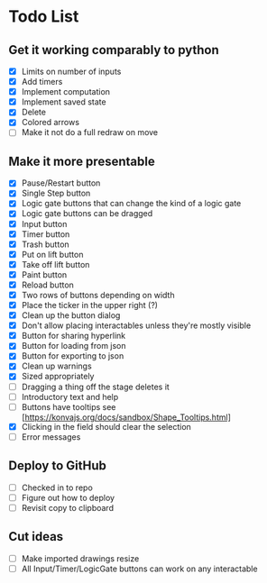 # Todo List

## Get it working comparably to python

- [x] Limits on number of inputs
- [x] Add timers
- [x] Implement computation
- [x] Implement saved state
- [x] Delete
- [x] Colored arrows
- [ ] Make it not do a full redraw on move

## Make it more presentable

- [x] Pause/Restart button
- [x] Single Step button
- [x] Logic gate buttons that can change the kind of a logic gate
- [x] Logic gate buttons can be dragged
- [x] Input button
- [x] Timer button
- [x] Trash button
- [x] Put on lift button
- [x] Take off lift button
- [x] Paint button
- [x] Reload button
- [x] Two rows of buttons depending on width
- [x] Place the ticker in the upper right (?)
- [x] Clean up the button dialog
- [x] Don't allow placing interactables unless they're mostly visible
- [x] Button for sharing hyperlink
- [x] Button for loading from json
- [x] Button for exporting to json
- [x] Clean up warnings
- [x] Sized appropriately
- [ ] Dragging a thing off the stage deletes it
- [ ] Introductory text and help
- [ ] Buttons have tooltips see [https://konvajs.org/docs/sandbox/Shape_Tooltips.html]
- [x] Clicking in the field should clear the selection
- [ ] Error messages

## Deploy to GitHub

- [ ] Checked in to repo
- [ ] Figure out how to deploy
- [ ] Revisit copy to clipboard

## Cut ideas

- [ ] Make imported drawings resize
- [ ] All Input/Timer/LogicGate buttons can work on any interactable
